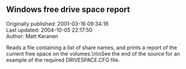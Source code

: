 ## Windows free drive space report  
Originally published: 2001-03-16 09:34:18  
Last updated: 2004-10-05 22:17:50  
Author: Matt Keranen  
  
Reads a file containing a list of share names, and prints a report of the current free space on the volumes.\n\nSee the end of the source for an example of the required DRIVESPACE.CFG file.